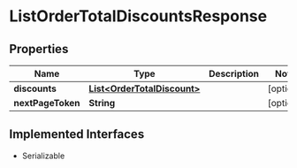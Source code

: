

# ListOrderTotalDiscountsResponse


## Properties

| Name | Type | Description | Notes |
|------------ | ------------- | ------------- | -------------|
|**discounts** | [**List&lt;OrderTotalDiscount&gt;**](OrderTotalDiscount.md) |  |  [optional] |
|**nextPageToken** | **String** |  |  [optional] |


## Implemented Interfaces

* Serializable

